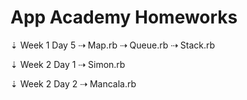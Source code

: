 # App Academy Homeworks

⇣ Week 1 Day 5
  ⇢ Map.rb
  ⇢ Queue.rb
  ⇢ Stack.rb

⇣ Week 2 Day 1
  ⇢ Simon.rb

⇣ Week 2 Day 2
  ⇢ Mancala.rb
